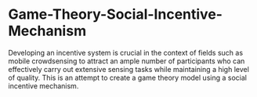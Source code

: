 # Game-Theory-Social-Incentive-Mechanism
Developing an incentive system is crucial in the context of fields such as mobile crowdsensing to attract an ample number of participants who can effectively carry out extensive sensing tasks while maintaining a high level of quality. This is an attempt to create a game theory model using a social incentive mechanism.
